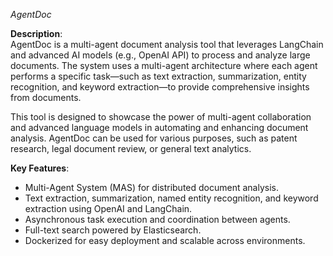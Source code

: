 *AgentDoc*

**Description**:  
AgentDoc is a multi-agent document analysis tool that leverages LangChain and advanced AI models (e.g., OpenAI API) to process and analyze large documents. The system uses a multi-agent architecture where each agent performs a specific task—such as text extraction, summarization, entity recognition, and keyword extraction—to provide comprehensive insights from documents.

This tool is designed to showcase the power of multi-agent collaboration and advanced language models in automating and enhancing document analysis. AgentDoc can be used for various purposes, such as patent research, legal document review, or general text analytics.

**Key Features**:
- Multi-Agent System (MAS) for distributed document analysis.
- Text extraction, summarization, named entity recognition, and keyword extraction using OpenAI and LangChain.
- Asynchronous task execution and coordination between agents.
- Full-text search powered by Elasticsearch.
- Dockerized for easy deployment and scalable across environments.

